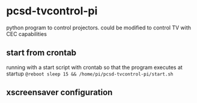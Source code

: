 # pcsd-tvcontrol-pi
python program to control projectors. could be modified to control TV with CEC capabilities

## start from crontab
running with a start script with crontab so that the program executes at startup
```@reboot sleep 15 && /home/pi/pcsd-tvcontrol-pi/start.sh```

## xscreensaver configuration